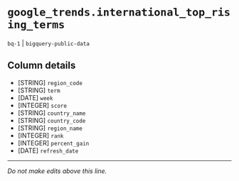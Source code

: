 # `google_trends.international_top_rising_terms`
`bq-1` | `bigquery-public-data`

## Column details
* [STRING]    `region_code`
* [STRING]    `term`
* [DATE]      `week`
* [INTEGER]   `score`
* [STRING]    `country_name`
* [STRING]    `country_code`
* [STRING]    `region_name`
* [INTEGER]   `rank`
* [INTEGER]   `percent_gain`
* [DATE]      `refresh_date`

-------------------------------------------------------------------------------
*Do not make edits above this line.*
